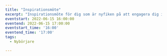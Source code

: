 ```yaml
---
title: "Inspirationsmöte"
excerpt: "Inspirationsmöte för dig som är nyfiken på att engagera dig i FLL."
eventstart: 2022-06-15 16:00:00
eventend: 2022-06-15 17:00:00
eventstart_time: '16:00'
eventend_time: '17:00'
tags:
  - Nybörjare

---
```


